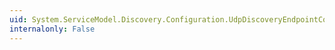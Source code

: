 ```yaml
---
uid: System.ServiceModel.Discovery.Configuration.UdpDiscoveryEndpointCollectionElement
internalonly: False
---
```

